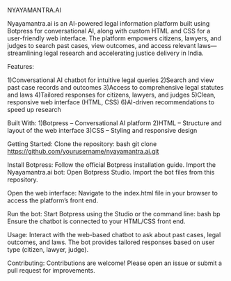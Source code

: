 NYAYAMANTRA.AI

Nyayamantra.ai is an AI-powered legal information platform built using Botpress for conversational AI, along with custom HTML and CSS for a user-friendly web interface. The platform empowers citizens, lawyers, and judges to search past cases, view outcomes, and access relevant laws—streamlining legal research and accelerating justice delivery in India.

Features:

1)Conversational AI chatbot for intuitive legal queries
2)Search and view past case records and outcomes
3)Access to comprehensive legal statutes and laws
4)Tailored responses for citizens, lawyers, and judges
5)Clean, responsive web interface (HTML, CSS)
6)AI-driven recommendations to speed up research

Built With:
1)Botpress – Conversational AI platform
2)HTML – Structure and layout of the web interface
3)CSS – Styling and responsive design

Getting Started:
Clone the repository:
bash
git clone https://github.com/yourusername/nyayamantra.ai.git

Install Botpress:
Follow the official Botpress installation guide.
Import the Nyayamantra.ai bot:
Open Botpress Studio.
Import the bot files from this repository.

Open the web interface:
Navigate to the index.html file in your browser to access the platform’s front end.

Run the bot:
Start Botpress using the Studio or the command line:
bash
bp
Ensure the chatbot is connected to your HTML/CSS front end.

Usage:
Interact with the web-based chatbot to ask about past cases, legal outcomes, and laws.
The bot provides tailored responses based on user type (citizen, lawyer, judge).

Contributing:
Contributions are welcome! Please open an issue or submit a pull request for improvements.
